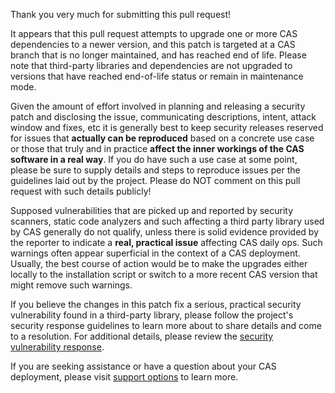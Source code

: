 Thank you very much for submitting this pull request! 

It appears that this pull request attempts to upgrade one or more CAS dependencies to a newer version, 
and this patch is targeted at a CAS branch that is no longer maintained, and has reached end of life. Please note 
that third-party libraries and dependencies are not upgraded to versions that 
have reached end-of-life status or remain in maintenance mode.

Given the amount of effort involved in planning and releasing a security patch and disclosing the issue, 
communicating descriptions, intent, attack window and fixes, etc it is generally best to keep security 
releases reserved for issues that **actually can be reproduced** based on a concrete use case or those that 
truly and in practice **affect the inner workings of the CAS software in a real way**. If you do have such a 
use case at some point, please be sure to supply details and steps to reproduce issues 
per the guidelines laid out by the project. Please do NOT comment on this pull request with such details publicly!

Supposed vulnerabilities that are picked up and reported by security scanners, static code analyzers and 
such affecting a third party library used by CAS generally do not qualify, unless there is 
solid evidence provided by the reporter to indicate a **real, practical issue** affecting CAS 
daily ops. Such warnings often appear superficial in the context of a CAS deployment. Usually, 
the best course of action would be to make the upgrades either locally to the installation
script or switch to a more recent CAS version that might remove such warnings.
                 
If you believe the changes in this patch fix a serious, practical security vulnerability found in a third-party
library, please follow the project's security response guidelines to learn more about to share details and
come to a resolution. For additional details, please review the [security vulnerability response](https://apereo.github.io/cas/developer/Sec-Vuln-Response.html).

If you are seeking assistance or have a question about your CAS deployment, please 
visit [support options](https://apereo.github.io/cas/Support.html) to learn more.
